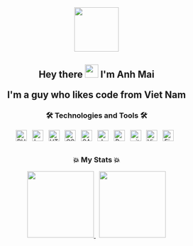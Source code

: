 <div align='center'> 
<div id="header">
    <img src="https://media4.giphy.com/media/2IudUHdI075HL02Pkk/giphy.gif?cid=ecf05e471omwuniigs52eps4m06of4u64jsdz66xe40nwbd9&rid=giphy.gif&ct=g" width="100"/>
</div>


<div id="badges">
    <img src="https://komarev.com/ghpvc/?username=mhanhqb1&style=flat-square&color=blue" alt=""/>
</div>



<h2> Hey there
<img src="https://media.giphy.com/media/hvRJCLFzcasrR4ia7z/giphy.gif" width="30px"/>
I'm Anh Mai

    
I'm a guy who likes code from Viet Nam
</h2>

### 🛠 Technologies and Tools 🛠
<span><img src="https://img.shields.io/badge/PHP-282C34?logo=php&logoColor=007ACC" alt="PHP logo" title="PHP" height="25" /></span>
&nbsp;
<span><img src="https://img.shields.io/badge/Laravel-282C34?logo=laravel&logoColor=E34F26" alt="Laravel logo" title="Laravel" height="25" /></span>
&nbsp;
<span><img src="https://img.shields.io/badge/HTML5-282C34?logo=html5&logoColor=E34F26" alt="HTML5 logo" title="HTML5" height="25" /></span>
&nbsp;
<span><img src="https://img.shields.io/badge/CSS3-282C34?logo=css3&logoColor=1572B6" alt="CSS3 logo" title="CSS3" height="25" /></span>
&nbsp;
<span><img src="https://img.shields.io/badge/Sass-282C34?logo=sass&logoColor=CC6699" alt="SASS logo" title="SASS" height="25" /></span>
&nbsp;
<span><img src="https://img.shields.io/badge/JavaScript-282C34?logo=javascript&logoColor=F7DF1E" alt="JavaScript logo" title="JavaScript" height="25" /></span>
&nbsp;
<span><img src="https://img.shields.io/badge/Bootstrap-282C34?logo=bootstrap&logoColor=7952B3" alt="Bootstrap logo" title="Bootstrap" height="25" /></span>
&nbsp;
<span><img src="https://img.shields.io/badge/git-282C34?logo=git&logoColor=F05032" alt="git logo" title="git" height="25" /></span>
&nbsp;
<span><img src="https://img.shields.io/badge/VS%20Code-282C34?logo=visual-studio-code&logoColor=007ACC" alt="Visual Studio Code logo" title="Visual Studio Code" height="25" /></span>
&nbsp;
<span><img src="https://img.shields.io/badge/Firebase-282C34?logo=firebase&logoColor=FFCA28" alt="Firebase logo" title="Firebase" height="25" /></span>
&nbsp;

<h2></h2>

### 💥 My Stats 💥

<div>

<a href="#">
<img height="150px" src="https://github-readme-stats.vercel.app/api?username=mhanhqb1&show_icons=true&theme=tokyonight">
</a>
&nbsp;
<a href="#">
<img height="150px" src="https://github-readme-stats.vercel.app/api/top-langs/?username=mhanhqb1&layout=compact&theme=tokyonight">
</a>

</div>

</div>

